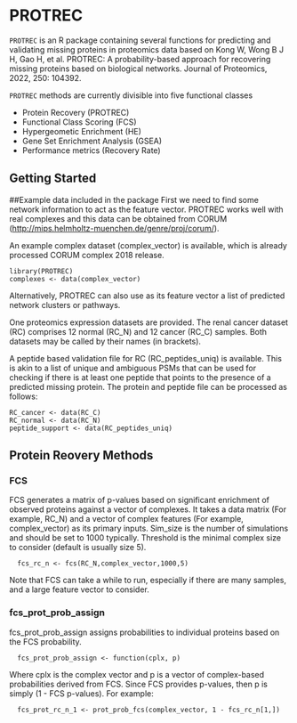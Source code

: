 PROTREC
===
`PROTREC` is an R package containing several functions for predicting and validating missing proteins in proteomics data based on Kong W, Wong B J H, Gao H, et al. PROTREC: A probability-based approach for recovering missing proteins based on biological networks. Journal of Proteomics, 2022, 250: 104392.

`PROTREC` methods are currently divisible into five functional classes
- Protein Recovery (PROTREC)
- Functional Class Scoring (FCS)
- Hypergeometic Enrichment (HE)
- Gene Set Enrichment Analysis (GSEA)
- Performance metrics (Recovery Rate)

## Getting Started

##Example data included in the package
First we need to find some network information to act as the feature vector. PROTREC works well with real complexes and this data can be obtained from CORUM (http://mips.helmholtz-muenchen.de/genre/proj/corum/).

An example complex dataset (complex_vector) is available, which is already processed CORUM complex 2018 release. 

    library(PROTREC)
    complexes <- data(complex_vector)


Alternatively, PROTREC can also use as its feature vector a list of predicted network clusters or pathways. 

One proteomics expression datasets are provided. The renal cancer dataset (RC) comprises 12 normal (RC_N) and 12 cancer (RC_C) samples. Both datasets may be called by their names (in brackets).

A peptide based validation file for RC (RC_peptides_uniq) is available. This is akin to a list of unique and ambiguous PSMs that can be used for checking if there is at least one peptide that points to the presence of a predicted missing protein. The protein and peptide file can be processed as follows:

    RC_cancer <- data(RC_C)
    RC_normal <- data(RC_N)
    peptide_support <- data(RC_peptides_uniq)
    

## Protein Reovery Methods

### FCS
FCS generates a matrix of p-values based on significant enrichment of observed proteins against a vector of complexes. It takes a data matrix (For example, RC_N) and a vector of complex features (For example, complex_vector) as its primary inputs. Sim_size is the number of simulations and should be set to 1000 typically. Threshold is the minimal complex size to consider (default is usually size 5). 

      fcs_rc_n <- fcs(RC_N,complex_vector,1000,5)

Note that FCS can take a while to run, especially if there are many samples, and a large feature vector to consider.

### fcs_prot_prob_assign
fcs_prot_prob_assign assigns probabilities to individual proteins based on the FCS probability.

      fcs_prot_prob_assign <- function(cplx, p)
      
Where cplx is the complex vector and p is a vector of complex-based probabilities derived from FCS. Since FCS provides p-values, then p is simply (1 - FCS p-values). For example:

      fcs_prot_rc_n_1 <- prot_prob_fcs(complex_vector, 1 - fcs_rc_n[1,])

